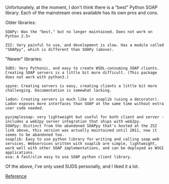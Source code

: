 Unfortunately, at the moment, I don't think there is a "best" Python SOAP library. Each of the mainstream ones available has its own pros and cons.

Older libraries:

    SOAPy: Was the "best," but no longer maintained. Does not work on Python 2.5+

    ZSI: Very painful to use, and development is slow. Has a module called "SOAPpy", which is different than SOAPy (above).

"Newer" libraries:

    SUDS: Very Pythonic, and easy to create WSDL-consuming SOAP clients. Creating SOAP servers is a little bit more difficult. (This package does not work with python3.)

    spyne: Creating servers is easy, creating clients a little bit more challenging. Documentation is somewhat lacking.

    ladon: Creating servers is much like in soaplib (using a decorator). Ladon exposes more interfaces than SOAP at the same time without extra user code needed.

    pysimplesoap: very lightweight but useful for both client and server - includes a web2py server integration that ships with web2py.
    SOAPpy: Distinct from the abandoned SOAPpy that's hosted at the ZSI link above, this version was actually maintained until 2011, now it seems to be abandoned too.
    soaplib: Easy to use python library for writing and calling soap web services. Webservices written with soaplib are simple, lightweight, work well with other SOAP implementations, and can be deployed as WSGI applications.
    osa: A fast/slim easy to use SOAP python client library.

Of the above, I've only used SUDS personally, and I liked it a lot.

[Reference](https://stackoverflow.com/questions/206154/what-soap-client-libraries-exist-for-python-and-where-is-the-documentation-for)
